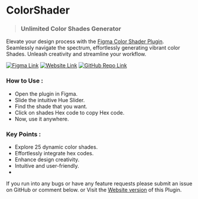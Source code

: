 # ColorShader

> ### Unlimited Color Shades Generator

Elevate your design process with the [Figma Color Shader Plugin](https://www.figma.com/community/plugin/1309939872279901716/colorshades). Seamlessly navigate the spectrum, effortlessly generating vibrant color Shades. Unleash creativity and streamline your workflow.

[![Figma Link](https://kartikbambhaniya.github.io/ColorShades/Web/Figma.png)](https://www.figma.com/community/plugin/1309939872279901716/colorshades)
[![Website Link](https://kartikbambhaniya.github.io/ColorShades/Web/Web.png)](https://kartikbambhaniya.github.io/ColorShades/Web)
[![GitHub Repo Link](https://kartikbambhaniya.github.io/ColorShades/Web/Github.png)](https://github.com/KartikBambhaniya/ColorShades)

### How to Use :
- Open the plugin in Figma.
- Slide the intuitive Hue Slider.
- Find the shade that you want.
- Click on shades Hex code to copy Hex code.
- Now, use it anywhere.


### Key Points :
- Explore 25 dynamic color shades.
- Effortlessly integrate hex codes.
- Enhance design creativity.
- Intuitive and user-friendly.
- 
If you run into any bugs or have any feature requests please submit an issue on GitHub or comment below. or Visit the [Website version](https://kartikbambhaniya.github.io/ColorShades/Web) of this Plugin.
